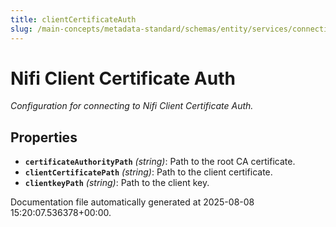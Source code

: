 ```yaml
---
title: clientCertificateAuth
slug: /main-concepts/metadata-standard/schemas/entity/services/connections/pipeline/nifi/clientcertificateauth
---
```


# Nifi Client Certificate Auth

*Configuration for connecting to Nifi Client Certificate Auth.*

## Properties

- **`certificateAuthorityPath`** *(string)*: Path to the root CA certificate.
- **`clientCertificatePath`** *(string)*: Path to the client certificate.
- **`clientkeyPath`** *(string)*: Path to the client key.


Documentation file automatically generated at 2025-08-08 15:20:07.536378+00:00.
